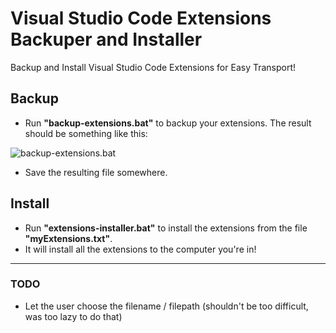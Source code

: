 # Visual Studio Code Extensions Backuper and Installer
Backup and Install Visual Studio Code Extensions for Easy Transport!
## Backup
- Run **"backup-extensions.bat"** to backup your extensions.
The result should be something like this:

![backup-extensions.bat](https://i.imgur.com/D4hsYVP.png)

- Save the resulting file somewhere.
## Install
- Run **"extensions-installer.bat"** to install the extensions from the file **"myExtensions.txt"**.
- It will install all the extensions to the computer you're in!

-----

### TODO
- Let the user choose the filename / filepath (shouldn't be too difficult, was too lazy to do that)
